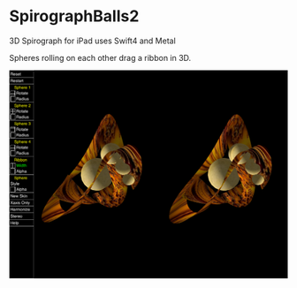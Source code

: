 # SpirographBalls2
3D Spirograph for iPad uses Swift4 and Metal

Spheres rolling on each other drag a ribbon in 3D.

![Screenshot](screenshot.png)


